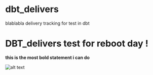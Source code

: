 # dbt_delivers
 blablabla delivery tracking for test in dbt
# DBT_delivers test for reboot day !
**this is the most bold statement i can do**

![alt text](/Users/grommenfrancois/Pictures/Star_Wars_Logo.svg.png)